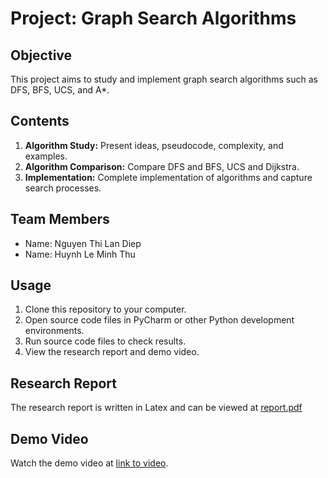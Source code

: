 # Project: Graph Search Algorithms

## Objective

This project aims to study and implement graph search algorithms such as DFS, BFS, UCS, and A*.

## Contents

1. **Algorithm Study:** Present ideas, pseudocode, complexity, and examples.
2. **Algorithm Comparison:** Compare DFS and BFS, UCS and Dijkstra.
3. **Implementation:** Complete implementation of algorithms and capture search processes.

## Team Members

- Name: Nguyen Thi Lan Diep
- Name: Huynh Le Minh Thu

## Usage

1. Clone this repository to your computer.
2. Open source code files in PyCharm or other Python development environments.
3. Run source code files to check results.
4. View the research report and demo video.

## Research Report

The research report is written in Latex and can be viewed at [report.pdf](report.pdf)

## Demo Video

Watch the demo video at [link to video](https://www.youtube.com/watch?v=5d7owa-9FSM).

